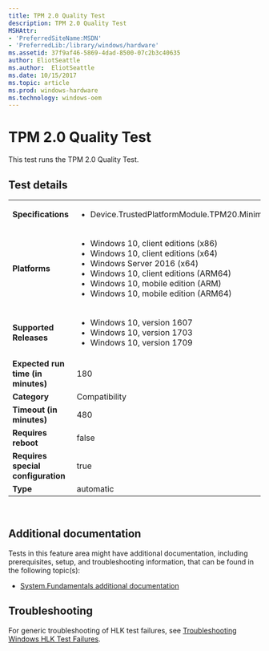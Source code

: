 ```yaml
---
title: TPM 2.0 Quality Test
description: TPM 2.0 Quality Test
MSHAttr:
- 'PreferredSiteName:MSDN'
- 'PreferredLib:/library/windows/hardware'
ms.assetid: 37f9af46-5869-4dad-8500-07c2b3c40635
author: EliotSeattle
ms.author:  EliotSeattle
ms.date: 10/15/2017
ms.topic: article
ms.prod: windows-hardware
ms.technology: windows-oem
---
```


# <span id="p_hlk_test.71c5552f-dfb3-4b46-84a9-ae893331081b"></span>TPM 2.0 Quality Test


This test runs the TPM 2.0 Quality Test.

## Test details
|||
|---|---|
| **Specifications**  | <ul><li>Device.TrustedPlatformModule.TPM20.MinimumPerformance</li></ul> |  
| **Platforms**   | <ul><li>Windows 10, client editions (x86)</li><li>Windows 10, client editions (x64)</li><li>Windows Server 2016 (x64)</li><li>Windows 10, client editions (ARM64)</li><li>Windows 10, mobile edition (ARM)</li><li>Windows 10, mobile edition (ARM64)</li></ul> |
| **Supported Releases** | <ul><li>Windows 10, version 1607</li><li>Windows 10, version 1703</li><li>Windows 10, version 1709</li></ul> |
|**Expected run time (in minutes)**| 180 |
|**Category**| Compatibility |
|**Timeout (in minutes)**| 480 |
|**Requires reboot**| false |
|**Requires special configuration**| true |
|**Type**| automatic |

 

## <span id="Additional_documentation"></span><span id="additional_documentation"></span><span id="ADDITIONAL_DOCUMENTATION"></span>Additional documentation


Tests in this feature area might have additional documentation, including prerequisites, setup, and troubleshooting information, that can be found in the following topic(s):

-   [System.Fundamentals additional documentation](system-fundamentals-additional-documentation.md)

## <span id="Troubleshooting"></span><span id="troubleshooting"></span><span id="TROUBLESHOOTING"></span>Troubleshooting


For generic troubleshooting of HLK test failures, see [Troubleshooting Windows HLK Test Failures](..\user\troubleshooting-windows-hlk-test-failures.md).

 

 






